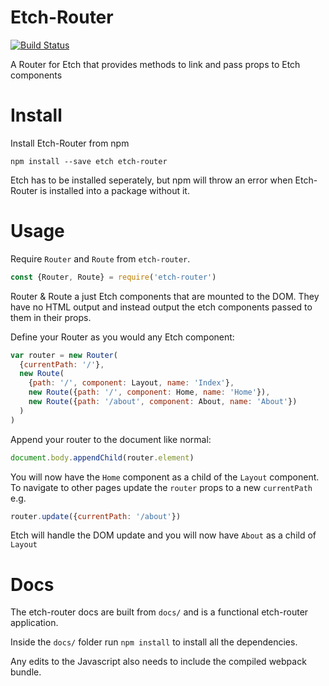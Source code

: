 # Etch-Router

[![Build Status](https://travis-ci.org/Arcath/etch-router.svg?branch=master)](https://travis-ci.org/Arcath/etch-router)

A Router for Etch that provides methods to link and pass props to Etch components

# Install

Install Etch-Router from npm

```
npm install --save etch etch-router
```

Etch has to be installed seperately, but npm will throw an error when Etch-Router is installed into a package without it.

# Usage

Require `Router` and `Route` from `etch-router`.

```javascript
const {Router, Route} = require('etch-router')
```

Router & Route a just Etch components that are mounted to the DOM. They have no HTML output and instead output the etch components passed to them in their props.

Define your Router as you would any Etch component:

```javascript
var router = new Router(
  {currentPath: '/'},
  new Route(
    {path: '/', component: Layout, name: 'Index'},
    new Route({path: '/', component: Home, name: 'Home'}),
    new Route({path: '/about', component: About, name: 'About'})
  )
)
```

Append your router to the document like normal:

```javascript
document.body.appendChild(router.element)
```

You will now have the `Home` component as a child of the `Layout` component. To navigate to other pages update the `router` props to a new `currentPath` e.g.

```javascript
router.update({currentPath: '/about'})
```

Etch will handle the DOM update and you will now have `About` as a child of `Layout`

# Docs

The etch-router docs are built from `docs/` and is a functional etch-router application.

Inside the `docs/` folder run `npm install` to install all the dependencies.

Any edits to the Javascript also needs to include the compiled webpack bundle.
